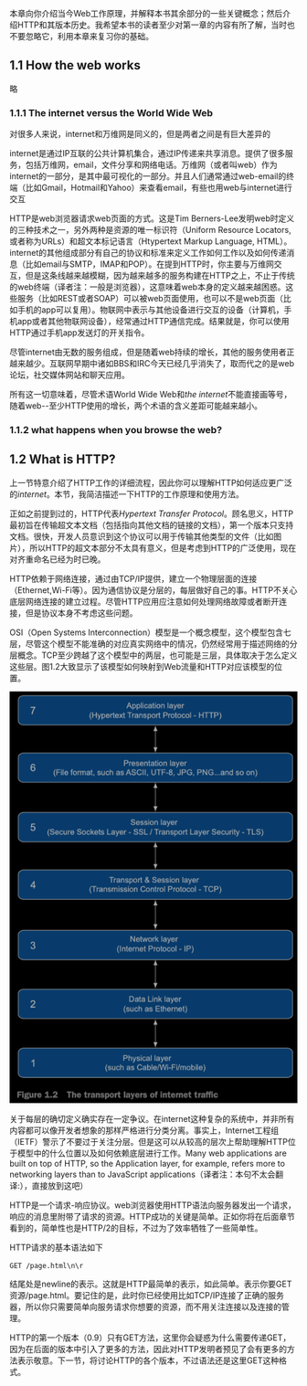 本章向你介绍当今Web工作原理，并解释本书其余部分的一些关键概念；然后介绍HTTP和其版本历史。我希望本书的读者至少对第一章的内容有所了解，当时也不要忽略它，利用本章来复习你的基础。

## 1.1 How the web works

略

### 1.1.1 The internet versus the World Wide Web

对很多人来说，internet和万维网是同义的，但是两者之间是有巨大差异的

internet是通过IP互联的公共计算机集合，通过IP传递来共享消息。提供了很多服务，包括万维网，email，文件分享和网络电话。万维网（或者叫web）作为internet的一部分，是其中最可视化的一部分。并且人们通常通过web-email的终端（比如Gmail，Hotmail和Yahoo）来查看email，有些也用web与internet进行交互

HTTP是web浏览器请求web页面的方式。这是Tim Berners-Lee发明web时定义的三种技术之一，另外两种是资源的唯一标识符（Uniform Resource Locators, 或者称为URLs）和超文本标记语言（Htypertext Markup Language, HTML）。internet的其他组成部分有自己的协议和标准来定义工作如何工作以及如何传递消息（比如email与SMTP，IMAP和POP）。在提到HTTP时，你主要与万维网交互，但是这条线越来越模糊，因为越来越多的服务构建在HTTP之上，不止于传统的web终端（译者注：一般是浏览器），这意味着web本身的定义越来越困惑。这些服务（比如REST或者SOAP）可以被web页面使用，也可以不是web页面（比如手机的app可以复用）。物联网中表示与其他设备进行交互的设备（计算机，手机app或者其他物联网设备），经常通过HTTP通信完成。结果就是，你可以使用HTTP通过手机app发送灯的开关指令。

尽管internet由无数的服务组成，但是随着web持续的增长，其他的服务使用者正越来越少。互联网早期中诸如BBS和IRC今天已经几乎消失了，取而代之的是web论坛，社交媒体网站和聊天应用。

所有这一切意味着，尽管术语World Wide Web和*the internet*不能直接画等号，随着web--至少HTTP使用的增长，两个术语的含义差距可能越来越小。

### 1.1.2 what happens when you browse the web?



## 1.2 What is HTTP?

上一节特意介绍了HTTP工作的详细流程，因此你可以理解HTTP如何适应更广泛的*internet*。本节，我简洁描述一下HTTP的工作原理和使用方法。

正如之前提到过的，HTTP代表*Hypertext Transfer Protocol*。顾名思义，HTTP最初旨在传输超文本文档（包括指向其他文档的链接的文档），第一个版本只支持文档。很快，开发人员意识到这个协议可以用于传输其他类型的文件（比如图片），所以HTTP的超文本部分不太具有意义，但是考虑到HTTP的广泛使用，现在对齐重命名已经为时已晚。

HTTP依赖于网络连接，通过由TCP/IP提供，建立一个物理层面的连接（Ethernet,Wi-Fi等）。因为通信协议是分层的，每层做好自己的事。HTTP不关心底层网络连接的建立过程。尽管HTTP应用应注意如何处理网络故障或者断开连接，但是协议本身不考虑这些问题。

OSI（Open Systems Interconnection）模型是一个概念模型，这个模型包含七层，尽管这个模型不能准确的对应真实网络中的情况，仍然经常用于描述网络的分层概念。TCP至少跨越了这个模型中的两层，也可能是三层，具体取决于怎么定义这些层。图1.2大致显示了该模型如何映射到Web流量和HTTP对应该模型的位置。

![image-20210128012639077](media/1.web_technologies_and_http/image-20210128012639077.png)

关于每层的确切定义确实存在一定争议。在internet这种复杂的系统中，并非所有内容都可以像开发者想象的那样严格进行分类分离。事实上，Internet工程组（IETF）警示了不要过于关注分层。但是这可以从较高的层次上帮助理解HTTP位于模型中的什么位置以及如何依赖底层进行工作。Many web applications are built on top of HTTP, so the Application layer, for example, refers more to networking layers than to JavaScript applications（译者注：本句不太会翻译:），直接放到这吧）

HTTP是一个请求-响应协议。web浏览器使用HTTP语法向服务器发出一个请求，响应的消息里附带了请求的资源。HTTP成功的关键是简单。正如你将在后面章节看到的，简单性也是HTTP/2的目标，不过为了效率牺牲了一些简单性。

HTTP请求的基本语法如下

```http
GET /page.html\n\r
```

结尾处是newline的表示。这就是HTTP最简单的表示，如此简单。表示你要GET资源/page.html。要记住的是，此时你已经使用比如TCP/IP连接了正确的服务器，所以你只需要简单向服务请求你想要的资源，而不用关注连接以及连接的管理。

HTTP的第一个版本（0.9）只有GET方法，这里你会疑惑为什么需要传递GET，因为在后面的版本中引入了更多的方法，因此对HTTP发明者预见了会有更多的方法表示敬意。下一节，将讨论HTTP的各个版本，不过语法还是这里GET这种格式。

